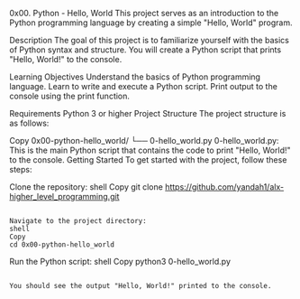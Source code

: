 0x00. Python - Hello, World
This project serves as an introduction to the Python programming language by creating a simple "Hello, World" program.

Description
The goal of this project is to familiarize yourself with the basics of Python syntax and structure. You will create a Python script that prints "Hello, World!" to the console.

Learning Objectives
Understand the basics of Python programming language.
Learn to write and execute a Python script.
Print output to the console using the print function.

Requirements
Python 3 or higher
Project Structure
The project structure is as follows:

Copy
0x00-python-hello_world/
└── 0-hello_world.py
0-hello_world.py: This is the main Python script that contains the code to print "Hello, World!" to the console.
Getting Started
To get started with the project, follow these steps:

Clone the repository:
shell
Copy
git clone https://github.com/yandah1/alx-higher_level_programming.git
```

Navigate to the project directory:
shell
Copy
cd 0x00-python-hello_world
```

Run the Python script:
shell
Copy
python3 0-hello_world.py
```

You should see the output "Hello, World!" printed to the console.
